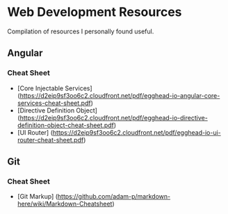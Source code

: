 # Web Development Resources
Compilation of resources I personally found useful.

## Angular

### Cheat Sheet

- [Core Injectable Services] (https://d2eip9sf3oo6c2.cloudfront.net/pdf/egghead-io-angular-core-services-cheat-sheet.pdf)
- [Directive Definition Object] (https://d2eip9sf3oo6c2.cloudfront.net/pdf/egghead-io-directive-definition-object-cheat-sheet.pdf)
- [UI Router] (https://d2eip9sf3oo6c2.cloudfront.net/pdf/egghead-io-ui-router-cheat-sheet.pdf)

## Git

### Cheat Sheet

- [Git Markup] (https://github.com/adam-p/markdown-here/wiki/Markdown-Cheatsheet)
